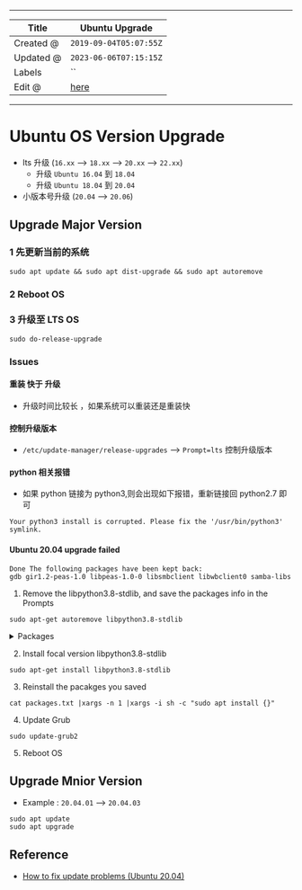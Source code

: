 -----

| Title     | Ubuntu Upgrade                                      |
| --------- | --------------------------------------------------- |
| Created @ | `2019-09-04T05:07:55Z`                              |
| Updated @ | `2023-06-06T07:15:15Z`                              |
| Labels    | \`\`                                                |
| Edit @    | [here](https://github.com/junxnone/linux/issues/89) |

-----

# Ubuntu OS Version Upgrade

  - lts 升级 (`16.xx` --\> `18.xx` --\> `20.xx` --\> `22.xx`)
      - 升级 `Ubuntu 16.04` 到 `18.04`
      - 升级 `Ubuntu 18.04` 到 `20.04`
  - 小版本号升级 (`20.04` --\> `20.06`)

## Upgrade Major Version

### 1 先更新当前的系统

    sudo apt update && sudo apt dist-upgrade && sudo apt autoremove

### 2 Reboot OS

### 3 升级至 LTS OS

    sudo do-release-upgrade

### Issues

#### 重装 快于 升级

  - 升级时间比较长 ，如果系统可以重装还是重装快

#### 控制升级版本

  - `/etc/update-manager/release-upgrades` --\> `Prompt=lts` 控制升级版本

#### python 相关报错

  - 如果 python 链接为 python3,则会出现如下报错，重新链接回 python2.7 即可

<!-- end list -->

    Your python3 install is corrupted. Please fix the '/usr/bin/python3' symlink.

#### Ubuntu 20.04 upgrade failed

``` 
Done The following packages have been kept back:   
gdb gir1.2-peas-1.0 libpeas-1.0-0 libsmbclient libwbclient0 samba-libs 
```

1.  Remove the libpython3.8-stdlib, and save the packages info in the
    Prompts

<!-- end list -->

    sudo apt-get autoremove libpython3.8-stdlib

<details>
<summary>Packages</summary>

``` 
  apg apparmor apport apport-gtk apport-symptoms aptdaemon aptdaemon-data apturl apturl-common avahi-utils blt blueman catfish chrome-gnome-shell
  command-not-found cups-pk-helper dc dctrl-tools deja-dup distro-info distro-info-data dkms docker-compose duplicity firefox foomatic-db-compressed-ppds
  fprintd gdm3 gedit gedit-common gir1.2-accountsservice-1.0 gir1.2-appindicator3-0.1 gir1.2-atspi-2.0 gir1.2-cheese-3.0 gir1.2-clutter-1.0
  gir1.2-clutter-gst-3.0 gir1.2-cogl-1.0 gir1.2-coglpango-1.0 gir1.2-dbusmenu-glib-0.4 gir1.2-dee-1.0 gir1.2-gck-1 gir1.2-gcr-3 gir1.2-gdm-1.0
  gir1.2-geoclue-2.0 gir1.2-gnomebluetooth-1.0 gir1.2-graphene-1.0 gir1.2-gst-plugins-base-1.0 gir1.2-gstreamer-1.0 gir1.2-gtkclutter-1.0
  gir1.2-gtksource-3.0 gir1.2-gtksource-4 gir1.2-gudev-1.0 gir1.2-gweather-3.0 gir1.2-handy-0.0 gir1.2-ibus-1.0 gir1.2-javascriptcoregtk-4.0
  gir1.2-json-1.0 gir1.2-mutter-6 gir1.2-nm-1.0 gir1.2-nma-1.0 gir1.2-notify-0.7 gir1.2-packagekitglib-1.0 gir1.2-polkit-1.0 gir1.2-rb-3.0 gir1.2-rsvg-2.0
  gir1.2-secret-1 gir1.2-snapd-1 gir1.2-soup-2.4 gir1.2-totem-1.0 gir1.2-totemplparser-1.0 gir1.2-udisks-2.0 gir1.2-unity-5.0 gir1.2-upowerglib-1.0
  gir1.2-vte-2.91 gir1.2-webkit2-4.0 gir1.2-wnck-3.0 gkbd-capplet gnome-control-center gnome-control-center-faces gnome-getting-started-docs gnome-menus
  gnome-online-accounts gnome-session-bin gnome-session-common gnome-shell gnome-shell-common gnome-shell-extension-appindicator
  gnome-shell-extension-desktop-icons gnome-shell-extension-prefs gnome-shell-extension-ubuntu-dock gnome-startup-applications gnome-terminal
  gnome-terminal-data gnome-tweak-tool gnome-tweaks gnome-user-docs ibus ibus-data ibus-table indicator-applet indicator-appmenu indicator-bluetooth
  indicator-printers ippusbxd ipython3 jayatana language-selector-common language-selector-gnome libamtk-5-0 libamtk-5-common libbamf3-2
  libboost-mpi-python1.71-dev libboost-mpi-python1.71.0 libcolord-gtk1 libdmapsharing-3.0-2 libffi6 libfprint-2-2 libgnome-panel0 libgnomekbd8
  libgpod-common libgpod4 libgsound0 libgupnp-av-1.0-2 libgupnp-dlna-2.0-3 libldb1 liblirc-client0 libmpdec2 libmtp-common libmtp-runtime libmtp9
  libnetplan0 libnvidia-cfg1-470 libnvidia-common-470 libnvidia-compute-470:i386 libnvidia-decode-470 libnvidia-encode-470 libnvidia-extra-470
  libnvidia-fbc1-470 libnvidia-gl-470 libnvidia-ifr1-470 libpam-fprintd libpfm4 libpurple-bin libpython3-stdlib libpython3.8-stdlib librsync2
  librygel-core-2.6-2 librygel-db-2.6-2 librygel-renderer-2.6-2 librygel-server-2.6-2 libsgutils2-2 libsmbclient libtalloc2 libtepl-4-0 libtevent0
  libunity-gtk2-parser0 libunity-gtk3-parser0 libwbclient0 libwhoopsie-preferences0 libyelp0 libz3-4 libz3-dev lightdm-gtk-greeter-settings llvm-10
  llvm-10-dev llvm-10-runtime llvm-10-tools lsb-release meld menulibre mscompress mugshot nautilus-extension-gnome-terminal nautilus-share netplan.io
  networkd-dispatcher nvidia-compute-utils-470 nvidia-dkms-470 nvidia-driver-450 nvidia-driver-460 nvidia-driver-470 nvidia-kernel-common-470
  nvidia-kernel-source-470 nvidia-prime nvidia-utils-470 onboard onboard-common onboard-data openprinting-ppds orca pastebinit plymouth-theme-spinner
  plymouth-theme-ubuntu-text plymouth-theme-xubuntu-text printer-driver-foo2zjs printer-driver-foo2zjs-common printer-driver-m2300w printer-driver-ptouch
  printer-driver-pxljr printer-driver-sag-gdi python-apt-common python-pip-whl python-talloc python3 python3-appdirs python3-apport python3-apt
  python3-aptdaemon python3-aptdaemon.gtk3widgets python3-attr python3-backcall python3-bcrypt python3-blinker python3-brlapi python3-cached-property
  python3-cairo python3-certifi python3-cffi-backend python3-chardet python3-click python3-colorama python3-commandnotfound python3-crypto
  python3-cryptography python3-cups python3-cupshelpers python3-dateutil python3-dbus python3-debconf python3-debian python3-decorator python3-defer
  python3-distlib python3-distro python3-distro-info python3-distupgrade python3-distutils python3-docker python3-dockerpty python3-docopt
  python3-entrypoints python3-fasteners python3-filelock python3-future python3-gdbm python3-gi python3-gi-cairo python3-httplib2 python3-ibus-1.0
  python3-idna python3-importlib-metadata python3-ipython python3-ipython-genutils python3-jedi python3-jsonschema python3-jwt python3-keyring
  python3-keyrings.alt python3-launchpadlib python3-lazr.restfulclient python3-lazr.uri python3-lib2to3 python3-lockfile python3-louis
  python3-macaroonbakery python3-mako python3-markupsafe python3-monotonic python3-more-itertools python3-nacl python3-netifaces python3-oauthlib
  python3-openssl python3-paramiko python3-parso python3-pexpect python3-pickleshare python3-pip python3-pkg-resources python3-problem-report
  python3-prompt-toolkit python3-protobuf python3-psutil python3-ptyprocess python3-pyatspi python3-pygments python3-pymacaroons python3-pyrsistent
  python3-requests python3-requests-unixsocket python3-rfc3339 python3-secretstorage python3-setuptools python3-simplejson python3-six
  python3-software-properties python3-speechd python3-systemd python3-texttable python3-tk python3-traitlets python3-tz python3-update-manager
  python3-urllib3 python3-venv python3-virtualenv python3-wadllib python3-wcwidth python3-websocket python3-wheel python3-xcffib python3-xdg python3-xkit
  python3-yaml python3-zipp python3.8 python3.8-venv rhythmbox-plugin-alternative-toolbar rhythmbox-plugins rygel samba-libs sgt-launcher sgt-puzzles
  shimmer-themes snapd software-properties-common software-properties-gtk ssh-import-id switcheroo-control syslinux syslinux-common syslinux-legacy
  system-config-printer system-config-printer-common system-config-printer-udev tk8.6-blt2.5 totem-plugins ubuntu-advantage-desktop-daemon
  ubuntu-advantage-tools ubuntu-desktop ubuntu-desktop-minimal ubuntu-docs ubuntu-drivers-common ubuntu-minimal ubuntu-release-upgrader-core
  ubuntu-release-upgrader-gtk ubuntu-session ubuntu-standard ufw unattended-upgrades unity-gtk-module-common unity-gtk2-module unity-gtk3-module
  update-manager update-manager-core update-notifier update-notifier-common usb-creator-common usb-creator-gtk virtualenv whoopsie-preferences
  xfce4-panel-profiles xfpanel-switch xinput xorg xserver-xorg xserver-xorg-legacy xserver-xorg-video-nvidia-470 xubuntu-artwork xubuntu-core
  xubuntu-default-settings xubuntu-desktop xubuntu-wallpapers xwayland yelp yelp-xsl
```

</details>

2.  Install focal version libpython3.8-stdlib

<!-- end list -->

    sudo apt-get install libpython3.8-stdlib

3.  Reinstall the pacakges you saved

<!-- end list -->

    cat packages.txt |xargs -n 1 |xargs -i sh -c "sudo apt install {}"

4.  Update Grub

<!-- end list -->

    sudo update-grub2

5.  Reboot OS

## Upgrade Mnior Version

  - Example : `20.04.01` --\> `20.04.03`

<!-- end list -->

    sudo apt update
    sudo apt upgrade

## Reference

  - [How to fix update problems
    (Ubuntu 20.04)](https://askubuntu.com/questions/1231849/how-to-fix-update-problems-ubuntu-20-04)
